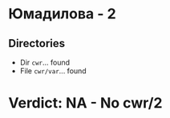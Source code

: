 # Юмадилова - 2
## Directories
- Dir `cwr`... found
- File `cwr/var`... found
# Verdict: **NA** - No cwr/2

